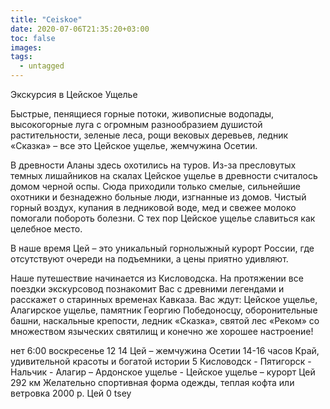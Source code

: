 ```yaml
---
title: "Ceiskoe"
date: 2020-07-06T21:35:20+03:00
toc: false
images:
tags:
  - untagged
---
```


Экскурсия в Цейское Ущелье <p>Быстрые, пенящиеся горные потоки, живописные водопады, высокогорные луга с огромным разнообразием душистой растительности, зеленые леса, рощи вековых деревьев, ледник «Сказка» – все это Цейское ущелье, жемчужина Осетии. </p> <p>В древности Аланы здесь охотились на туров. Из-за пресловутых темных лишайников на скалах Цейское ущелье в древности считалось домом черной оспы. Сюда приходили только смелые, сильнейшие охотники и безнадежно больные люди, изгнанные из домов. Чистый горный воздух, купания в ледниковой воде, мед и свежее молоко помогали побороть болезни. С тех пор Цейское ущелье славиться как целебное место. </p> <p>В наше время Цей – это уникальный горнолыжный курорт России, где отсутствуют очереди на подъемники, а цены приятно удивляют. </p> <p>Наше путешествие начинается из Кисловодска. На протяжении все поездки экскурсовод познакомит Вас с древними легендами и расскажет о старинных временах Кавказа. Вас ждут: Цейское ущелье, Алагирское ущелье, памятник Георгию Победоносцу, оборонительные башни, наскальные крепости, ледник «Сказка», святой лес «Реком» со множеством языческих святилищ и конечно же хорошее настроение! </p> нет 6:00 воскресенье 12 14 Цей – жемчужина Осетии 14-16 часов Край, удивительной красоты и богатой истории 5 Кисловодск - Пятигорск - Нальчик - Алагир – Ардонское ущелье - Цейское ущелье – курорт Цей 292 км Желательно спортивная форма одежды, теплая кофта или ветровка 2000 р. Цей 0 tsey
